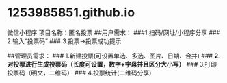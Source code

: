 # 1253985851.github.io
微信小程序
项目名称：匿名投票
##用户需求：
        ###1.扫码/网址/小程序分享
        ### 2.输入“投票码”
        ### 3.投票->投票成功提示

##管理员需求：
          ### 1.新建投票(可设置单选、多选、图片、日期、合并)
          ### **2.对投票进行生成投票码（长度可设置，数字+字母并且区分大小写）**
          ### 3.打印投票码（明文，二维码）
          ### 4.投票统计(二维码分享)
